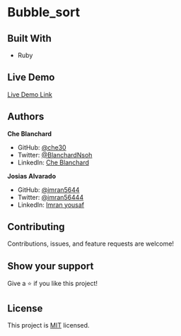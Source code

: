 # Bubble_sort
## Built With

- Ruby

## Live Demo

[Live Demo Link](https://che30.github.io/Bubble_sort/.)

## Authors

**Che Blanchard**

- GitHub: [@che30](https://github.com/che30)
- Twitter: [@BlanchardNsoh](https://twitter.com/che55085128 )
- LinkedIn: [Che Blanchard](https://www.linkedin.com/in/che-nsoh-9455271b0/)

**Josias Alvarado**

- GitHub: [@imran5644](https://github.com/imran5644)
- Twitter: [@imran56444](https://twitter.com/imran56444)
- LinkedIn: [Imran yousaf](https://www.linkedin.com/in/imran-yousaf-8777297b/)

##  Contributing

Contributions, issues, and feature requests are welcome!

## Show your support

Give a ⭐️ if you like this project!

## License

This project is [MIT](./LICENSE.txt) licensed.